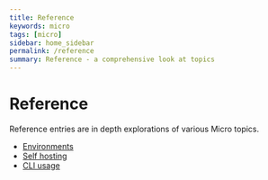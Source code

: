 ```yaml
---
title: Reference
keywords: micro
tags: [micro]
sidebar: home_sidebar
permalink: /reference
summary: Reference - a comprehensive look at topics
---
```


# Reference

Reference entries are in depth explorations of various Micro topics.

- [Environments](environments)
- [Self hosting](self-hosting)
- [CLI usage](cli)